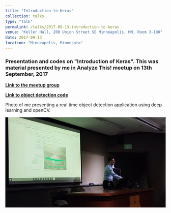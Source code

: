 ```yaml
---
title: "Introduction to Keras"
collection: talks
type: "Talk"
permalink: /talks/2017-09-13-introduction-to-keras
venue: "Keller Hall, 200 Union Street SE Minneapolis, MN, Room 3-180"
date: 2017-09-13
location: "Minneapolis, Minnesota"
---
```


### Presentation and codes on "Introduction of Keras". This was material presented by me in Analyze This! meetup on 13th September, 2017

**[Link to the meetup group](https://www.meetup.com/AnalyzeThis/events/242440234/?rv=cr1&_af=event&_af_eid=242440234&https=on)**

**[Link to object detection code](https://github.com/aayushmnit/explorationProject/tree/master/4\)%20Object%20detection%20using%20Google%20prebuild%20model%20and%20open%20CV)**

Photo of me presenting a real time object detection application using deep learning and openCV.

![alt text](https://github.com/aayushmnit/Data-science-presentation/blob/master/Introduction%20to%20Keras/600_464528068.jpeg)

